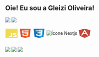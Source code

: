  ## Oie! Eu sou a Gleizi Oliveira!

<div>

  <img height="180em" src="https://github-readme-stats.vercel.app/api?username=gleizioliveira&show_icons=true&theme=dracula&include_all_commits=true&count_private=true"/>
  <img height="180em" src="https://github-readme-stats.vercel.app/api/top-langs/?username=gleizioliveira&layout=compact&theme=dracula"/>
</div>
<div style="display: inline_block"><br>
  <img align="center" alt="Rafa-Js" height="30" width="40" src="https://raw.githubusercontent.com/devicons/devicon/master/icons/javascript/javascript-plain.svg">
  <img align="center" alt="Rafa-HTML" height="30" width="40" src="https://raw.githubusercontent.com/devicons/devicon/master/icons/html5/html5-original.svg">
  <img align="center" alt="Rafa-CSS" height="30" width="40" src="https://raw.githubusercontent.com/devicons/devicon/master/icons/css3/css3-original.svg">
  <img align="center" alt="Ícone Nextjs" height="30" width="40" src="https://cdn.icon-icons.com/icons2/2148/PNG/512/nextjs_icon_132160.png">
 <img align="center" alt="Ícone Angular" height="30" width="40" src="https://raw.githubusercontent.com/devicons/devicon/master/icons/angularjs/angularjs-plain.svg">

</div>
  
  ##
<div> 
  <a href="https://www.instagram.com/oliveiragleizi/" target="_blank"><img src="https://img.shields.io/badge/-Instagram-%23E4405F?style=for-the-badge&logo=instagram&logoColor=white" target="_blank"></a>
  <a href ="mailto:gleizi.oliveira2014@gmail.com"><img src="https://img.shields.io/badge/-Gmail-%23333?style=for-the-badge&logo=gmail&logoColor=white" target="_blank"></a>
  <a href="https://www.linkedin.com/in/gleizi-oliveira-a07481114/" target="_blank"><img src="https://img.shields.io/badge/-LinkedIn-%230077B5?style=for-the-badge&logo=linkedin&logoColor=white" target="_blank"></a> 
 
</div>
